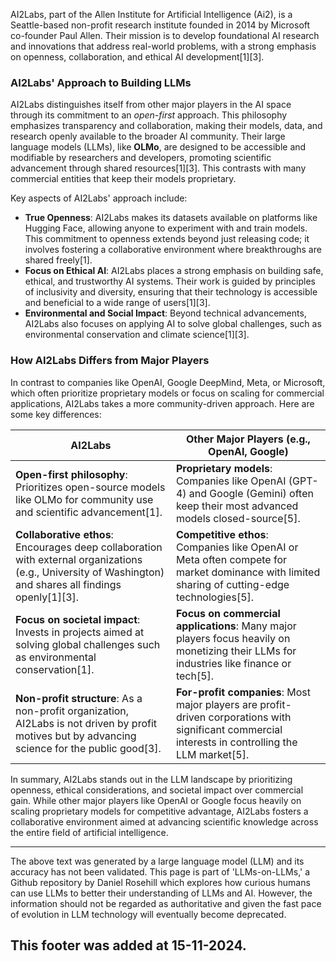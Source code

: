AI2Labs, part of the Allen Institute for Artificial Intelligence (Ai2), is a Seattle-based non-profit research institute founded in 2014 by Microsoft co-founder Paul Allen. Their mission is to develop foundational AI research and innovations that address real-world problems, with a strong emphasis on openness, collaboration, and ethical AI development\[1]\[3].

### AI2Labs' Approach to Building LLMs

AI2Labs distinguishes itself from other major players in the AI space through its commitment to an *open-first* approach. This philosophy emphasizes transparency and collaboration, making their models, data, and research openly available to the broader AI community. Their large language models (LLMs), like **OLMo**, are designed to be accessible and modifiable by researchers and developers, promoting scientific advancement through shared resources\[1]\[3]. This contrasts with many commercial entities that keep their models proprietary.

Key aspects of AI2Labs' approach include:

- **True Openness**: AI2Labs makes its datasets available on platforms like Hugging Face, allowing anyone to experiment with and train models. This commitment to openness extends beyond just releasing code; it involves fostering a collaborative environment where breakthroughs are shared freely\[1].
- **Focus on Ethical AI**: AI2Labs places a strong emphasis on building safe, ethical, and trustworthy AI systems. Their work is guided by principles of inclusivity and diversity, ensuring that their technology is accessible and beneficial to a wide range of users\[1]\[3].
- **Environmental and Social Impact**: Beyond technical advancements, AI2Labs also focuses on applying AI to solve global challenges, such as environmental conservation and climate science\[1]\[3].

### How AI2Labs Differs from Major Players

In contrast to companies like OpenAI, Google DeepMind, Meta, or Microsoft, which often prioritize proprietary models or focus on scaling for commercial applications, AI2Labs takes a more community-driven approach. Here are some key differences:

| **AI2Labs**                                                                                                                                                 | **Other Major Players (e.g., OpenAI, Google)**                                                                                                       |
| ----------------------------------------------------------------------------------------------------------------------------------------------------------- | ---------------------------------------------------------------------------------------------------------------------------------------------------- |
| **Open-first philosophy**: Prioritizes open-source models like OLMo for community use and scientific advancement\[1].                                       | **Proprietary models**: Companies like OpenAI (GPT-4) and Google (Gemini) often keep their most advanced models closed-source\[5].                   |
| **Collaborative ethos**: Encourages deep collaboration with external organizations (e.g., University of Washington) and shares all findings openly\[1]\[3]. | **Competitive ethos**: Companies like OpenAI or Meta often compete for market dominance with limited sharing of cutting-edge technologies\[5].       |
| **Focus on societal impact**: Invests in projects aimed at solving global challenges such as environmental conservation\[1].                                | **Focus on commercial applications**: Many major players focus heavily on monetizing their LLMs for industries like finance or tech\[5].             |
| **Non-profit structure**: As a non-profit organization, AI2Labs is not driven by profit motives but by advancing science for the public good\[3].           | **For-profit companies**: Most major players are profit-driven corporations with significant commercial interests in controlling the LLM market\[5]. |

In summary, AI2Labs stands out in the LLM landscape by prioritizing openness, ethical considerations, and societal impact over commercial gain. While other major players like OpenAI or Google focus heavily on scaling proprietary models for competitive advantage, AI2Labs fosters a collaborative environment aimed at advancing scientific knowledge across the entire field of artificial intelligence.

&#x20;

---

The above text was generated by a large language model (LLM) and its accuracy has not been validated. This page is part of 'LLMs-on-LLMs,' a Github repository by Daniel Rosehill which explores how curious humans can use LLMs to better their understanding of LLMs and AI. However, the information should not be regarded as authoritative and given the fast pace of evolution in LLM technology will eventually become deprecated. 

This footer was added at 15-11-2024.
---